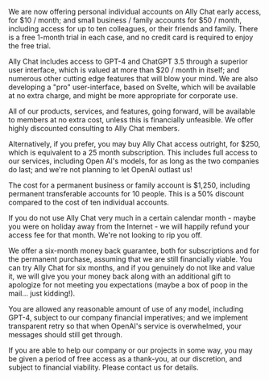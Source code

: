 We are now offering personal individual accounts on Ally Chat early access, for $10 / month; and small business / family accounts for $50 / month, including access for up to ten colleagues, or their friends and family. There is a free 1-month trial in each case, and no credit card is required to enjoy the free trial.

Ally Chat includes access to GPT-4 and ChatGPT 3.5 through a superior user interface, which is valued at more than $20 / month in itself; and numerous other cutting edge features that will blow your mind. We are also developing a "pro" user-interface, based on Svelte, which will be available at no extra charge, and might be more appropriate for corporate use.

All of our products, services, and features, going forward, will be available to members at no extra cost, unless this is financially unfeasible. We offer highly discounted consulting to Ally Chat members.

Alternatively, if you prefer, you may buy Ally Chat access outright, for $250, which is equivalent to a 25 month subscription. This includes full access to our services, including Open AI's models, for as long as the two companies do last; and we're not planning to let OpenAI outlast us!

The cost for a permanent business or family account is $1,250, including permanent transferable accounts for 10 people. This is a 50% discount compared to the cost of ten individual accounts.

If you do not use Ally Chat very much in a certain calendar month - maybe you were on holiday away from the Internet - we will happily refund your access fee for that month. We're not looking to rip you off.

We offer a six-month money back guarantee, both for subscriptions and for the permanent purchase, assuming that we are still financially viable. You can try Ally Chat for six months, and if you genuinely do not like and value it, we will give you your money back along with an additional gift to apologize for not meeting you expectations (maybe a box of poop in the mail... just kidding!).

You are allowed any reasonable amount of use of any model, including GPT-4, subject to our company financial imperatives; and we implement transparent retry so that when OpenAI's service is overwhelmed, your messages should still get through.

If you are able to help our company or our projects in some way, you may be given a period of free access as a thank-you, at our discretion, and subject to financial viability. Please contact us for details.

